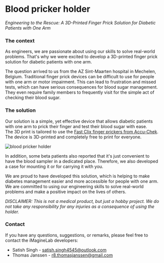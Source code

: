 # Blood pricker holder

*Engineering to the Rescue: A 3D-Printed Finger Prick Solution for Diabetic Patients with One Arm*

### The context
As engineers, we are passionate about using our skills to solve real-world problems. That's why we were excited to develop a 3D-printed finger prick solution for diabetic patients with one arm.

The question arrived to us from the AZ Sint-Maarten hospital in Mechelen, Belgium. Traditional finger prick devices can be difficult to use for people with one arm or motor impairment. This can lead to frustration and missed tests, which can have serious consequences for blood sugar management. They even require family members to frequently visit for the simple act of checking their blood sugar. 


### The solution
Our solution is a simple, yet effective device that allows diabetic patients with one arm to prick their finger and test their blood sugar with ease.  
The 3D print is tailored to use the [Fast Clix finger prickers from Accu-Chek](https://www.accu-chek.com/).
The device is 3D-printed and completely free to print for everyone.

![blood pricker holder](blood-pricker.gif)


In addition, some beta patients also reported that it's just convenient to have the blood sampler in a dedicated place. Therefore, we also developed a case for mounting it or for carrying it with you.

We are proud to have developed this solution, which is helping to make diabetes management easier and more accessible for people with one arm. We are committed to using our engineering skills to solve real-world problems and make a positive impact on the lives of others.

*DISCLAIMER: This is not a medical product, but just a hobby project. We do not take any responsibility for any injuries as a consequence of using the holder.*

### Contact
If you have any questions, suggestions, or remarks, please feel free to contact the iMagineLab developers:
* Satish Singh - satish.singh4545@outlook.com
* Thomas Janssen - r8.thomasjanssen@gmail.com


